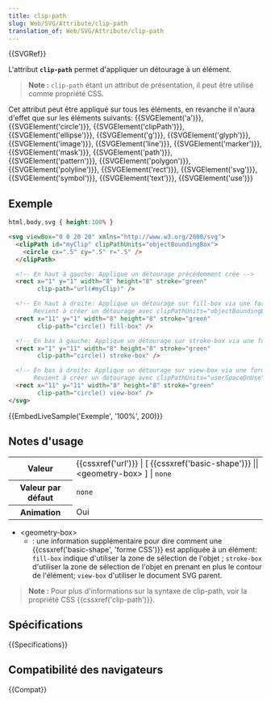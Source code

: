 ```yaml
---
title: clip-path
slug: Web/SVG/Attribute/clip-path
translation_of: Web/SVG/Attribute/clip-path
---
```


{{SVGRef}}

L'attribut **`clip-path`** permet d'appliquer un détourage à un élément.

> **Note :** `clip-path` étant un attribut de présentation, il peut être utilisé comme propriété CSS.

Cet attribut peut être appliqué sur tous les éléments, en revanche il n'aura d'effet que sur les éléments suivants: {{SVGElement('a')}}, {{SVGElement('circle')}}, {{SVGElement('clipPath')}}, {{SVGElement('ellipse')}}, {{SVGElement('g')}}, {{SVGElement('glyph')}}, {{SVGElement('image')}}, {{SVGElement('line')}}, {{SVGElement('marker')}}, {{SVGElement('mask')}}, {{SVGElement('path')}}, {{SVGElement('pattern')}}, {{SVGElement('polygon')}}, {{SVGElement('polyline')}}, {{SVGElement('rect')}}, {{SVGElement('svg')}}, {{SVGElement('symbol')}}, {{SVGElement('text')}}, {{SVGElement('use')}}

## Exemple

```css hidden
html,body,svg { height:100% }
```

```html
<svg viewBox="0 0 20 20" xmlns="http://www.w3.org/2000/svg">
  <clipPath id="myClip" clipPathUnits="objectBoundingBox">
    <circle cx=".5" cy=".5" r=".5" />
  </clipPath>

  <!-- En haut à gauche: Applique un détourage précédemment crée -->
  <rect x="1" y="1" width="8" height="8" stroke="green"
        clip-path="url(#myClip)" />

  <!-- En haut à droite: Applique un détourage sur fill-box via une forme CSS.
       Revient à créer un détourage avec clipPathUnits="objectBoundingBox" -->
  <rect x="11" y="1" width="8" height="8" stroke="green"
        clip-path="circle() fill-box" />

  <!-- En bas à gauche: Applique un détourage sur stroke-box via une forme CSS. -->
  <rect x="1" y="11" width="8" height="8" stroke="green"
        clip-path="circle() stroke-box" />

  <!-- En bas à droite: Applique un détourage sur view-box via une forme CSS.
       Revient à créer un détourage avec clipPathUnits="userSpaceOnUse" -->
  <rect x="11" y="11" width="8" height="8" stroke="green"
        clip-path="circle() view-box" />
</svg>
```

{{EmbedLiveSample('Exemple', '100%', 200)}}

## Notes d'usage

<table class="standard-table">
  <tbody>
    <tr>
      <th scope="row">Valeur</th>
      <td>
        {{cssxref('url')}} | [ {{cssxref('basic-shape')}} ||
        &#x3C;geometry-box> ] | <code>none</code>
      </td>
    </tr>
    <tr>
      <th scope="row">Valeur par défaut</th>
      <td><code>none</code></td>
    </tr>
    <tr>
      <th scope="row">Animation</th>
      <td>Oui</td>
    </tr>
  </tbody>
</table>

- \<geometry-box>
  - : une information supplémentaire pour dire comment une {{cssxref('basic-shape', 'forme CSS')}} est appliquée à un élément: `fill-box` indique d'utiliser la zone de sélection de l'objet ; `stroke-box` d'utiliser la zone de sélection de l'objet en prenant en plus le contour de l'élément; `view-box` d'utiliser le document SVG parent.

> **Note :** Pour plus d'informations sur la syntaxe de clip-path, voir la propriété CSS {{cssxref('clip-path')}}.

## Spécifications

{{Specifications}}

## Compatibilité des navigateurs

{{Compat}}
